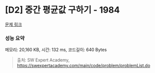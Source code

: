 # [D2] 중간 평균값 구하기 - 1984 

[문제 링크](https://swexpertacademy.com/main/code/problem/problemDetail.do?contestProbId=AV5Pw_-KAdcDFAUq) 

### 성능 요약

메모리: 20,160 KB, 시간: 132 ms, 코드길이: 640 Bytes



> 출처: SW Expert Academy, https://swexpertacademy.com/main/code/problem/problemList.do